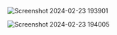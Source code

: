 ![Screenshot 2024-02-23 193901](https://github.com/B-Anand18/WeatherPulse-Pro/assets/81760438/cbbb864c-741b-4919-91cb-258d17a53c3a)

![Screenshot 2024-02-23 194005](https://github.com/B-Anand18/WeatherPulse-Pro/assets/81760438/306f45f5-0503-41dc-a184-68c9540eedd8)

